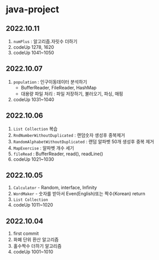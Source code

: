 # java-project

## 2022.10.11
1. `numPlus` : 알고리즘.자릿수 더하기 
2. codeUp 1278, 1620
3. codeUp 1041~1050

## 2022.10.07
1. `population` : 인구이동데이터 분석하기
   - BufferReader, FileReader, HashMap
   - 대용량 파일 처리 : 파일 저장하기, 불러오기, 파싱, 매핑
2. codeUp 1031~1040

## 2022.10.06
1. `List Collection` 복습
2. `RndNumberWithoutDuplicated` : 랜덤숫자 생성후 중복제거
3. `RandomAlphabetWithoutDuplicated` : 랜덤 알파벳 50개 생성후 중복 제거
4. `MapExercise` : 알파벳 개수 세기
5. `fileRead` : BufferReader, read(), readLine()
6. codeUp 1021~1030

## 2022.10.05
1. `Calculator` - Random, interface, Infinity
2. `WordMaker` - 숫자를 받아서 Even(English)또는 짝수(Korean) return
3. `List Collection`
4. codeUp 1011~1020

## 2022.10.04
1. first commit
2. 화폐 단위 환산 알고리즘
3. 홀수짝수 더하기 알고리즘 
4. codeUp 1001~1010
